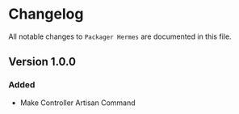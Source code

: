 # Changelog

All notable changes to `Packager Hermes` are documented in this file.

## Version 1.0.0

### Added
- Make Controller Artisan Command
